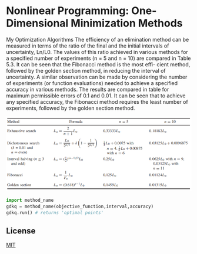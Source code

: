 # Nonlinear Programming: One-Dimensional Minimization Methods 
My Optimization Algorithms
The efficiency of an elimination method can be measured in terms of the ratio of the
final and the initial intervals of uncertainty, Ln/L0. The values of this ratio achieved
in various methods for a specified number of experiments (n = 5 and n = 10) are
compared in Table 5.3. It can be seen that the Fibonacci method is the most effi-
cient method, followed by the golden section method, in reducing the interval of
uncertainty.
A similar observation can be made by considering the number of experiments (or
function evaluations) needed to achieve a specified accuracy in various methods. The
results are compared in table for maximum permissible errors of 0.1 and 0.01. It
can be seen that to achieve any specified accuracy, the Fibonacci method requires the
least number of experiments, followed by the golden section method.

![Table](table.png)
```python
import method_name
gdkq = method_name(objective_function,interval,accuracy)
gdkq.run() # returns 'optimal points'
```



## License
[MIT](https://choosealicense.com/licenses/mit/)
